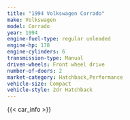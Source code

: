 ```yaml
---
title: "1994 Volkswagen Corrado"
make: Volkswagen
model: Corrado
year: 1994
engine-fuel-type: regular unleaded
engine-hp: 178
engine-cylinders: 6
transmission-type: Manual
driven-wheels: Front wheel drive
number-of-doors: 2
market-category: Hatchback,Performance
vehicle-size: Compact
vehicle-style: 2dr Hatchback
---
```


{{< car_info >}}
